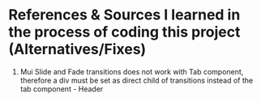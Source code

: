 # References & Sources I learned in the process of coding this project (Alternatives/Fixes)

1. Mui Slide and Fade transitions does not work with Tab component, therefore a div must be set as direct child of transitions instead of the tab component - Header
